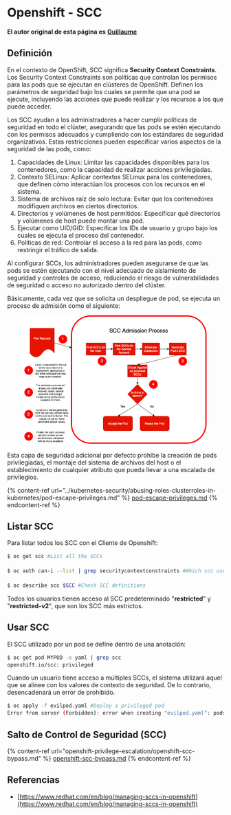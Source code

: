 # Openshift - SCC

**El autor original de esta página es** [**Guillaume**](https://www.linkedin.com/in/guillaume-c-ab4b9a196/en)

## Definición

En el contexto de OpenShift, SCC significa **Security Context Constraints**. Los Security Context Constraints son políticas que controlan los permisos para las pods que se ejecutan en clústeres de OpenShift. Definen los parámetros de seguridad bajo los cuales se permite que una pod se ejecute, incluyendo las acciones que puede realizar y los recursos a los que puede acceder.

Los SCC ayudan a los administradores a hacer cumplir políticas de seguridad en todo el clúster, asegurando que las pods se estén ejecutando con los permisos adecuados y cumpliendo con los estándares de seguridad organizativos. Estas restricciones pueden especificar varios aspectos de la seguridad de las pods, como:

1. Capacidades de Linux: Limitar las capacidades disponibles para los contenedores, como la capacidad de realizar acciones privilegiadas.
2. Contexto SELinux: Aplicar contextos SELinux para los contenedores, que definen cómo interactúan los procesos con los recursos en el sistema.
3. Sistema de archivos raíz de solo lectura: Evitar que los contenedores modifiquen archivos en ciertos directorios.
4. Directorios y volúmenes de host permitidos: Especificar qué directorios y volúmenes de host puede montar una pod.
5. Ejecutar como UID/GID: Especificar los IDs de usuario y grupo bajo los cuales se ejecuta el proceso del contenedor.
6. Políticas de red: Controlar el acceso a la red para las pods, como restringir el tráfico de salida.

Al configurar SCCs, los administradores pueden asegurarse de que las pods se estén ejecutando con el nivel adecuado de aislamiento de seguridad y controles de acceso, reduciendo el riesgo de vulnerabilidades de seguridad o acceso no autorizado dentro del clúster.

Básicamente, cada vez que se solicita un despliegue de pod, se ejecuta un proceso de admisión como el siguiente:

<figure><img src="../../.gitbook/assets/Managing SCCs in OpenShift-1.png" alt=""><figcaption></figcaption></figure>

Esta capa de seguridad adicional por defecto prohíbe la creación de pods privilegiadas, el montaje del sistema de archivos del host o el establecimiento de cualquier atributo que pueda llevar a una escalada de privilegios.

{% content-ref url="../kubernetes-security/abusing-roles-clusterroles-in-kubernetes/pod-escape-privileges.md" %}
[pod-escape-privileges.md](../kubernetes-security/abusing-roles-clusterroles-in-kubernetes/pod-escape-privileges.md)
{% endcontent-ref %}

## Listar SCC

Para listar todos los SCC con el Cliente de Openshift:
```bash
$ oc get scc #List all the SCCs

$ oc auth can-i --list | grep securitycontextconstraints #Which scc user can use

$ oc describe scc $SCC #Check SCC definitions
```
Todos los usuarios tienen acceso al SCC predeterminado "**restricted**" y "**restricted-v2**", que son los SCC más estrictos.

## Usar SCC

El SCC utilizado por un pod se define dentro de una anotación:
```bash
$ oc get pod MYPOD -o yaml | grep scc
openshift.io/scc: privileged
```
Cuando un usuario tiene acceso a múltiples SCCs, el sistema utilizará aquel que se alinee con los valores de contexto de seguridad. De lo contrario, desencadenará un error de prohibido.
```bash
$ oc apply -f evilpod.yaml #Deploy a privileged pod
Error from server (Forbidden): error when creating "evilpod.yaml": pods "evilpod" is forbidden: unable to validate against any security context constrain
```
## Salto de Control de Seguridad (SCC)

{% content-ref url="openshift-privilege-escalation/openshift-scc-bypass.md" %}
[openshift-scc-bypass.md](openshift-privilege-escalation/openshift-scc-bypass.md)
{% endcontent-ref %}

## Referencias

* [https://www.redhat.com/en/blog/managing-sccs-in-openshift](https://www.redhat.com/en/blog/managing-sccs-in-openshift)

